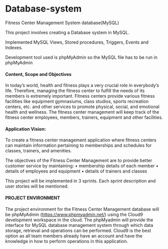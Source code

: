 # Database-system
Fitness Center Management System database(MySQL)

This project involves creating a Database system in MySQL.

Implemented MySQL Views, Stored procedures, Triggers, Events and Indexes. 

Development tool used is phpMyAdmin so the MySQL file has to be run in phpMyAdmin

#### Content, Scope and Objectives

In today’s world, health and fitness plays a very crucial role in everybody’s life. Therefore, managing the fitness center to fulfill the needs of its members is extremely important.
Fitness centers provide various fitness facilities like equipment gymnasiums, class studios, sports recreation centers, etc. and other services to promote physical, social, and emotional health and wellness. The fitness center management will keep track of the fitness center employees, members, trainers, equipment and other facilities.
 
#### Application Vision: 

To create a fitness center management application where fitness centers can maintain information pertaining to memberships and schedules for classes, trainers, and amenities.
 
The objectives of the Fitness Center Management are to provide better customer service by maintaining:
•   	membership details of each member
•   	details of employees and equipment
•   	details of trainers and classes
 

This project will be implemented in 3 sprints. Each sprint description and user stories will be mentioned.

#### PROJECT ENVIRONMENT
 
The project environment for the Fitness Center Management database will be phpMyAdmin (https://www.phpmyadmin.net/) using the Cloud9 development workspace in the cloud. The phpMyadmin will provide the interface for MySQL database management system through which data storage, retrieval and operations can be performed. Cloud9 is the best option as all team members already have an account and have the knowledge in how to perform operations in this application.

